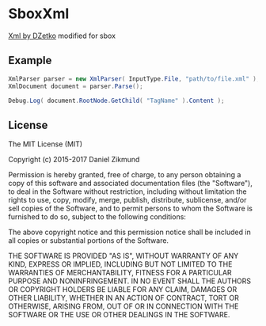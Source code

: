 # SboxXml
[Xml by DZetko](https://github.com/DZetko/Xml) modified for sbox

## Example
```csharp
XmlParser parser = new XmlParser( InputType.File, "path/to/file.xml" );
XmlDocument document = parser.Parse();

Debug.Log( document.RootNode.GetChild( "TagName" ).Content );
```

## License
The MIT License (MIT)

Copyright (c) 2015-2017 Daniel Zikmund

Permission is hereby granted, free of charge, to any person obtaining a copy
of this software and associated documentation files (the "Software"), to deal
in the Software without restriction, including without limitation the rights
to use, copy, modify, merge, publish, distribute, sublicense, and/or sell
copies of the Software, and to permit persons to whom the Software is
furnished to do so, subject to the following conditions:

The above copyright notice and this permission notice shall be included in all
copies or substantial portions of the Software.

THE SOFTWARE IS PROVIDED "AS IS", WITHOUT WARRANTY OF ANY KIND, EXPRESS OR
IMPLIED, INCLUDING BUT NOT LIMITED TO THE WARRANTIES OF MERCHANTABILITY,
FITNESS FOR A PARTICULAR PURPOSE AND NONINFRINGEMENT. IN NO EVENT SHALL THE
AUTHORS OR COPYRIGHT HOLDERS BE LIABLE FOR ANY CLAIM, DAMAGES OR OTHER
LIABILITY, WHETHER IN AN ACTION OF CONTRACT, TORT OR OTHERWISE, ARISING FROM,
OUT OF OR IN CONNECTION WITH THE SOFTWARE OR THE USE OR OTHER DEALINGS IN THE
SOFTWARE.
